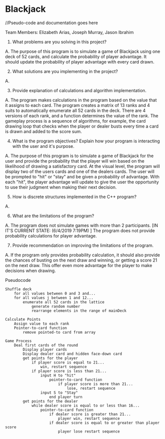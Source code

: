 # Blackjack
//Pseudo-code and documentation goes here

Team Members: Elizabeth Arias, Joseph Murray, Jason Ibrahim

1. What problems are you solving in this project?

A. The purpose of this program is to simulate a game of Blackjack using one deck of 52 cards, and calculate the probability of player advantage. It should update the probability of player advantage with every card drawn.


2. What solutions are you implementing in the project? 

A.


3. Provide explanation of calculations and algorithm implementation.

A. The program makes calculations in the program based on the value that it assigns to each card. The program creates a matrix of 13 ranks and 4 suits to automatically enumerate all 52 cards in the deck. There are 4 versions of each rank, and a function determines the value of the rank. The gameplay process is a sequence of algorithms, for example, the card drawing loop that checks when the player or dealer busts every time a card is drawn and added to the score sum.


4. What is the program objectives? Explain how your program is interacting with the user and it's purpose.

A. The purpose of this program is to simulate a game of Blackjack for the user and provide the probability that the player will win based on the likelihood of drawing a satisfactory card. At the visual level, the program will display two of the users cards and one of the dealers cards. The user will be prompted to "hit" or "stay" and be given a probability of advantage. With each "hit", the player advantage will update to give the user the opportunity to use their judgment when making their next decision.


5. How is discrete structures implemented in the C++ program?

A.


6. What are the limitations of the program?

A. The program does not simulate games with more than 2 participants. [IN IT'S CURRENT STATE: (6/4/2019 7:19PM) ] The program does not provide probability calculations for player advantage.


7. Provide recommendation on improving the limitations of the program.

A. If the program only provides probability calculation, it should also provide the chances of busting on the next draw and winning, or getting a score 21 on the next draw. This offer even more advantage for the player to make decisions when drawing.





Pseudocode

    Shuffle deck
        for all values between 0 and 3 and...
        for all values j between 1 and 12...
            enumerate all 52 cards in the lattice
                generate random number
                rearrange elements in the range of mainDeck

    Calculate Points
        Assign value to each rank
        Pointer-to-card function
            remove pointed-to card from array

    Game Process
        Deal first cards of the round
            Display player cards
            Display dealer card and hidden face-down card
            get points for the player
                if player score is equal to 21...
                    win, restart sequence
                if player score is less than 21...
                    input H to "hit"
                        pointer-to-card function
                            if player score is more than 21...
                                lose, restart sequence
                    input S to "Stay"
                        end player turn
            get points for the dealer
                while dealer score is equal to or less than 16...
                    pointer-to-card function
                        if dealer score is greater than 21...
                            player win, restart sequence
                        if dealer score is equal to or greater than player score
                            player lose restart sequence
